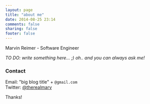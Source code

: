 ```yaml
---
layout: page
title: "about me"
date: 2014-08-25 23:14
comments: false
sharing: false
footer: false
---
```


Marvin Reimer - Software Engineer

*TO DO: write something here... ;) oh.. and you can always ask me!*

### Contact

Email: "big blog title" + `@gmail.com`  
Twitter: [@therealmarv](https://twitter.com/therealmarv)

Thanks!